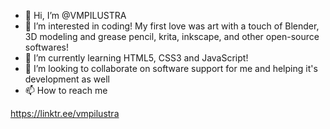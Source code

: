 - 👋 Hi, I’m @VMPILUSTRA
- 👀 I’m interested in coding! My first love was art with a touch of Blender, 3D modeling and grease pencil, krita, inkscape, and other open-source softwares!
- 🌱 I’m currently learning HTML5, CSS3 and JavaScript! 
- 💞️ I’m looking to collaborate on software support for me and helping it's development as well
- 📫 How to reach me 

https://linktr.ee/vmpilustra

<!---
VMPILUSTRA/VMPILUSTRA is a ✨ special ✨ repository because its `README.md` (this file) appears on your GitHub profile.
You can click the Preview link to take a look at your changes.
--->
